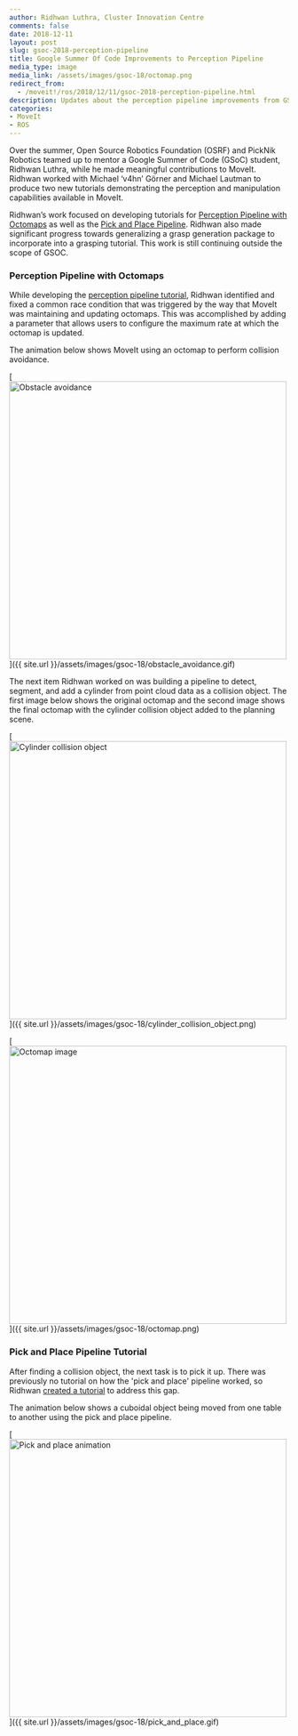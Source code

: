 ```yaml
---
author: Ridhwan Luthra, Cluster Innovation Centre
comments: false
date: 2018-12-11
layout: post
slug: gsoc-2018-perception-pipeline
title: Google Summer Of Code Improvements to Perception Pipeline
media_type: image
media_link: /assets/images/gsoc-18/octomap.png
redirect_from:
  - /moveit!/ros/2018/12/11/gsoc-2018-perception-pipeline.html
description: Updates about the perception pipeline improvements from GSOC
categories:
- MoveIt
- ROS
---
```


Over the summer, Open Source Robotics Foundation (OSRF) and PickNik Robotics teamed up to mentor a Google Summer of Code (GSoC) student, Ridhwan Luthra, while he made meaningful contributions to MoveIt. Ridhwan worked with Michael ‘v4hn’ Görner and Michael Lautman to produce two new tutorials demonstrating the perception and manipulation capabilities available in MoveIt.

Ridhwan’s  work focused on developing tutorials for <a href="https://ros-planning.github.io/moveit_tutorials/doc/perception_pipeline/perception_pipeline_tutorial.html" target="_blank">Perception Pipeline with Octomaps</a> as well as the <a href="https://ros-planning.github.io/moveit_tutorials/doc/pick_place/pick_place_tutorial.html" target="_blank">Pick and Place Pipeline</a>. Ridhwan also  made significant progress towards generalizing a grasp generation package to incorporate into a grasping tutorial. This work is still continuing outside the scope of GSOC.


### Perception Pipeline with Octomaps
While developing the <a href="https://ros-planning.github.io/moveit_tutorials/doc/perception_pipeline/perception_pipeline_tutorial.html" target="_blank">perception pipeline tutorial</a>, Ridhwan identified and fixed a common race condition that was triggered by the way that MoveIt was maintaining and updating octomaps. This was accomplished by adding a parameter that allows users to configure the maximum rate at which the octomap is updated.

The animation below shows MoveIt using an octomap to perform collision avoidance.

[<img src="{{ site.url }}/assets/images/gsoc-18/obstacle_avoidance.gif" width="500" style="margin-right:20px" alt="Obstacle avoidance" />]({{ site.url }}/assets/images/gsoc-18/obstacle_avoidance.gif)

The next item Ridhwan worked on was building a pipeline to detect, segment, and add a cylinder from point cloud data as a collision object. The first image below shows the original octomap and the second image shows the final octomap with the cylinder collision object added to the planning scene.

[<img src="{{ site.url }}/assets/images/gsoc-18/cylinder_collision_object.png" width="500" style="margin-right:20px" alt="Cylinder collision object" />]({{ site.url }}/assets/images/gsoc-18/cylinder_collision_object.png)

[<img src="{{ site.url }}/assets/images/gsoc-18/octomap.png" width="500" style="margin-right:20px" alt="Octomap image" />]({{ site.url }}/assets/images/gsoc-18/octomap.png)

### Pick and Place Pipeline Tutorial
After finding a collision object, the next task is to pick it up. There was previously no tutorial on how the 'pick and place' pipeline worked, so Ridhwan <a href="https://ros-planning.github.io/moveit_tutorials/doc/pick_place/pick_place_tutorial.html" target="_blank">created a tutorial</a> to address this gap.

The animation below shows a cuboidal object being moved from one table to another using the pick and place pipeline.

[<img src="{{ site.url }}/assets/images/gsoc-18/pick_and_place.gif" width="500" style="margin-right:20px" alt="Pick and place animation" />]({{ site.url }}/assets/images/gsoc-18/pick_and_place.gif)
